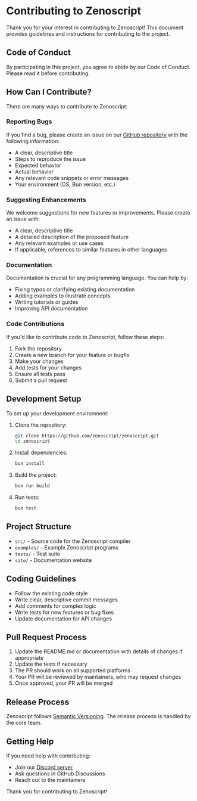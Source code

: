 # Contributing to Zenoscript

Thank you for your interest in contributing to Zenoscript! This document provides guidelines and instructions for contributing to the project.

## Code of Conduct

By participating in this project, you agree to abide by our Code of Conduct. Please read it before contributing.

## How Can I Contribute?

There are many ways to contribute to Zenoscript:

### Reporting Bugs

If you find a bug, please create an issue on our [GitHub repository](https://github.com/zenoscript/zenoscript/issues) with the following information:

- A clear, descriptive title
- Steps to reproduce the issue
- Expected behavior
- Actual behavior
- Any relevant code snippets or error messages
- Your environment (OS, Bun version, etc.)

### Suggesting Enhancements

We welcome suggestions for new features or improvements. Please create an issue with:

- A clear, descriptive title
- A detailed description of the proposed feature
- Any relevant examples or use cases
- If applicable, references to similar features in other languages

### Documentation

Documentation is crucial for any programming language. You can help by:

- Fixing typos or clarifying existing documentation
- Adding examples to illustrate concepts
- Writing tutorials or guides
- Improving API documentation

### Code Contributions

If you'd like to contribute code to Zenoscript, follow these steps:

1. Fork the repository
2. Create a new branch for your feature or bugfix
3. Make your changes
4. Add tests for your changes
5. Ensure all tests pass
6. Submit a pull request

## Development Setup

To set up your development environment:

1. Clone the repository:
   ```bash
   git clone https://github.com/zenoscript/zenoscript.git
   cd zenoscript
   ```

2. Install dependencies:
   ```bash
   bun install
   ```

3. Build the project:
   ```bash
   bun run build
   ```

4. Run tests:
   ```bash
   bun test
   ```

## Project Structure

- `src/` - Source code for the Zenoscript compiler
- `examples/` - Example Zenoscript programs
- `tests/` - Test suite
- `site/` - Documentation website

## Coding Guidelines

- Follow the existing code style
- Write clear, descriptive commit messages
- Add comments for complex logic
- Write tests for new features or bug fixes
- Update documentation for API changes

## Pull Request Process

1. Update the README.md or documentation with details of changes if appropriate
2. Update the tests if necessary
3. The PR should work on all supported platforms
4. Your PR will be reviewed by maintainers, who may request changes
5. Once approved, your PR will be merged

## Release Process

Zenoscript follows [Semantic Versioning](https://semver.org/). The release process is handled by the core team.

## Getting Help

If you need help with contributing:

- Join our [Discord server](https://discord.gg/zenoscript)
- Ask questions in GitHub Discussions
- Reach out to the maintainers

Thank you for contributing to Zenoscript!